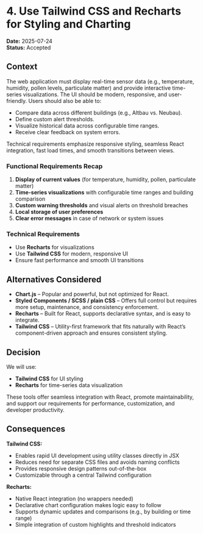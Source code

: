 # 4. Use Tailwind CSS and Recharts for Styling and Charting

**Date:** 2025-07-24  
**Status:** Accepted

## Context

The web application must display real-time sensor data (e.g., temperature, humidity, pollen levels, particulate matter) and provide interactive time-series visualizations. The UI should be modern, responsive, and user-friendly. Users should also be able to:

- Compare data across different buildings (e.g., Altbau vs. Neubau).
- Define custom alert thresholds.
- Visualize historical data across configurable time ranges.
- Receive clear feedback on system errors.

Technical requirements emphasize responsive styling, seamless React integration, fast load times, and smooth transitions between views.

### Functional Requirements Recap

1. **Display of current values** (for temperature, humidity, pollen, particulate matter)
2. **Time-series visualizations** with configurable time ranges and building comparison
3. **Custom warning thresholds** and visual alerts on threshold breaches
4. **Local storage of user preferences**
5. **Clear error messages** in case of network or system issues

### Technical Requirements

- Use **Recharts** for visualizations
- Use **Tailwind CSS** for modern, responsive UI
- Ensure fast performance and smooth UI transitions

## Alternatives Considered

- **Chart.js** – Popular and powerful, but not optimized for React.
- **Styled Components / SCSS / plain CSS** – Offers full control but requires more setup, maintenance, and consistency enforcement.
- **Recharts** – Built for React, supports declarative syntax, and is easy to integrate.
- **Tailwind CSS** – Utility-first framework that fits naturally with React’s component-driven approach and ensures consistent styling.

## Decision

We will use:

- **Tailwind CSS** for UI styling  
- **Recharts** for time-series data visualization

These tools offer seamless integration with React, promote maintainability, and support our requirements for performance, customization, and developer productivity.

## Consequences

**Tailwind CSS:**

- Enables rapid UI development using utility classes directly in JSX
- Reduces need for separate CSS files and avoids naming conflicts
- Provides responsive design patterns out-of-the-box
- Customizable through a central Tailwind configuration

**Recharts:**

- Native React integration (no wrappers needed)
- Declarative chart configuration makes logic easy to follow
- Supports dynamic updates and comparisons (e.g., by building or time range)
- Simple integration of custom highlights and threshold indicators

